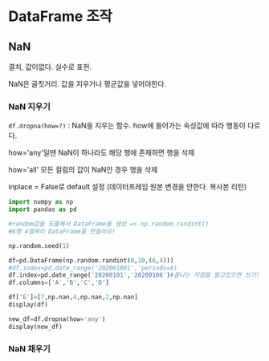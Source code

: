 # DataFrame 조작

## NaN

결치, 값이없다. 실수로 표현.

NaN은 골칫거리. 값을 지우거나 평균값을 넣어야한다.



### NaN 지우기

`df.dropna(how=?)` : NaN을 지우는 함수. how에 들어가는 속성값에 따라 행동이 다르다. 

how='any'일땐 NaN이 하나라도 해당 행에 존재하면 행을 삭제

how='all' 모든 컬럼의 값이 NaN인 경우 행을 삭제

inplace = False로 default 설정 (데이터프레임 원본 변경을 안한다. 복사본 리턴)

```python
import numpy as np
import pandas as pd

#random값을 도출해서 DataFrame을 생성 => np.random.randint()
#6행 4열짜리 DataFrame을 만들어요!

np.random.seed(1)

df=pd.DataFrame(np.random.randint(0,10,(6,4)))
#df.index=pd.date_range('202001001','periods=6)
df.index=pd.date_range('20200101','20200106')#끝나는 지점을 알고있으면 쓰기!
df.columns=['A','B','C','D']

df['E']=[7,np.nan,4,np.nan,2,np.nan]
display(df)

new_df=df.dropna(how='any')
display(new_df)
```





### NaN 채우기



